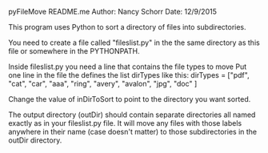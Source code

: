 pyFileMove README.me
Author:  Nancy Schorr
Date:    12/9/2015

This program uses Python to sort a directory of files into subdirectories. 

You need to create a file called "fileslist.py" in the the same directory as this file
or somewhere in the PYTHONPATH.

Inside fileslist.py you need a line that contains the file types to move 
Put one line in the file the defines the list dirTypes like this:
  dirTypes = ["pdf", "cat", "car", "aaa", "ring", "avery", "avalon",  "jpg", "doc" ]

Change the value of inDirToSort to point to the directory you want sorted.

The output directory (outDir) should contain separate directories all named
exactly as in your fileslist.py file.  It will move any files with those labels 
anywhere in their name (case doesn't matter) to those subdirectories in the 
outDir directory.
